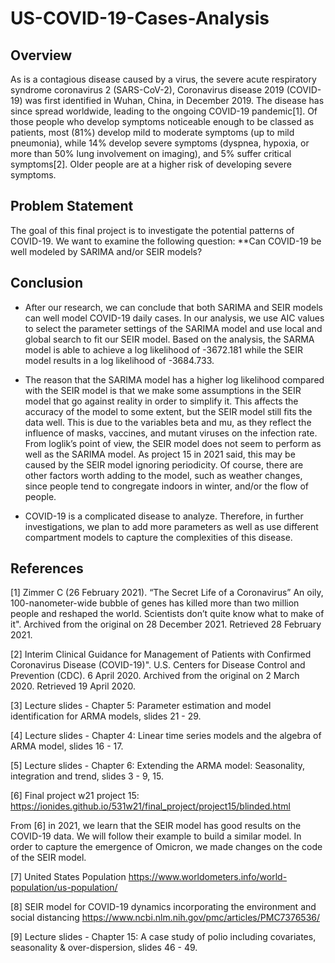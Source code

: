 # US-COVID-19-Cases-Analysis

## Overview
As is a contagious disease caused by a virus, the severe acute respiratory syndrome coronavirus 2 (SARS-CoV-2), Coronavirus disease 2019 (COVID-19) was first identified in Wuhan, China, in December 2019. The disease has since spread worldwide, leading to the ongoing COVID-19 pandemic[1]. Of those people who develop symptoms noticeable enough to be classed as patients, most (81%) develop mild to moderate symptoms (up to mild pneumonia), while 14% develop severe symptoms (dyspnea, hypoxia, or more than 50% lung involvement on imaging), and 5% suffer critical symptoms[2]. Older people are at a higher risk of developing severe symptoms.

## Problem Statement
The goal of this final project is to investigate the potential patterns of COVID-19. We want to examine the following question:
**Can COVID-19 be well modeled by SARIMA and/or SEIR models?

## Conclusion
* After our research, we can conclude that both SARIMA and SEIR models can well model COVID-19 daily cases. In our analysis, we use AIC values to select the parameter settings of the SARIMA model and use local and global search to fit our SEIR model. Based on the analysis, the SARMA model is able to achieve a log likelihood of -3672.181 while the SEIR model results in a log likelihood of -3684.733.

* The reason that the SARIMA model has a higher log likelihood compared with the SEIR model is that we make some assumptions in the SEIR model that go against reality in order to simplify it. This affects the accuracy of the model to some extent, but the SEIR model still fits the data well. This is due to the variables beta and mu, as they reflect the influence of masks, vaccines, and mutant viruses on the infection rate. From loglik’s point of view, the SEIR model does not seem to perform as well as the SARIMA model. As project 15 in 2021 said, this may be caused by the SEIR model ignoring periodicity. Of course, there are other factors worth adding to the model, such as weather changes, since people tend to congregate indoors in winter, and/or the flow of people.

* COVID-19 is a complicated disease to analyze. Therefore, in further investigations, we plan to add more parameters as well as use different compartment models to capture the complexities of this disease.

## References
[1] Zimmer C (26 February 2021). “The Secret Life of a Coronavirus” An oily, 100-nanometer-wide bubble of genes has killed more than two million people and reshaped the world. Scientists don’t quite know what to make of it". Archived from the original on 28 December 2021. Retrieved 28 February 2021.

[2] Interim Clinical Guidance for Management of Patients with Confirmed Coronavirus Disease (COVID-19)". U.S. Centers for Disease Control and Prevention (CDC). 6 April 2020. Archived from the original on 2 March 2020. Retrieved 19 April 2020.

[3] Lecture slides - Chapter 5: Parameter estimation and model identification for ARMA models, slides 21 - 29.

[4] Lecture slides - Chapter 4: Linear time series models and the algebra of ARMA model, slides 16 - 17.

[5] Lecture slides - Chapter 6: Extending the ARMA model: Seasonality, integration and trend, slides 3 - 9, 15.

[6] Final project w21 project 15: https://ionides.github.io/531w21/final_project/project15/blinded.html

From [6] in 2021, we learn that the SEIR model has good results on the COVID-19 data. We will follow their example to build a similar model. In order to capture the emergence of Omicron, we made changes on the code of the SEIR model.

[7] United States Population https://www.worldometers.info/world-population/us-population/

[8] SEIR model for COVID-19 dynamics incorporating the environment and social distancing https://www.ncbi.nlm.nih.gov/pmc/articles/PMC7376536/

[9] Lecture slides - Chapter 15: A case study of polio including covariates, seasonality & over-dispersion, slides 46 - 49.
